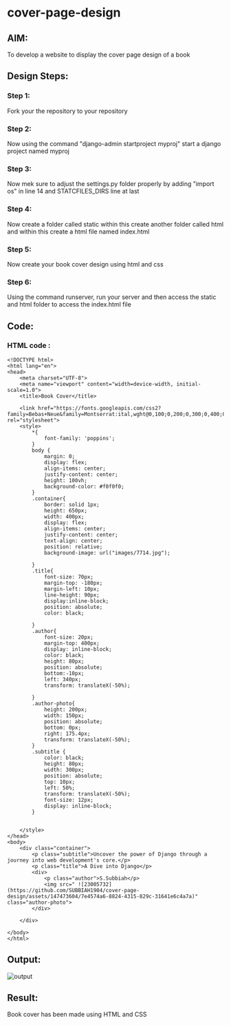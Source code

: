 # cover-page-design
## AIM:
To develop a website to display the cover page design of a book

## Design Steps:

### Step 1:
Fork your the repository to your repository 
### Step 2:
Now using the command "django-admin startproject myproj" start a django project named myproj
### Step 3:
Now mek sure to adjust the settings.py folder properly by adding "import os" in line 14 and STATCFILES_DIRS line at last
### Step 4:
Now create a folder called static within this create another folder called html and within this create a html file named index.html
### Step 5:
Now create your book cover design using html and css
### Step 6:
Using the command runserver, run your server and then access the static and html folder to access the index.html file

## Code:

### HTML code :
```
<!DOCTYPE html>
<html lang="en">
<head>
    <meta charset="UTF-8">
    <meta name="viewport" content="width=device-width, initial-scale=1.0">
    <title>Book Cover</title>
      
    <link href="https://fonts.googleapis.com/css2?family=Bebas+Neue&family=Montserrat:ital,wght@0,100;0,200;0,300;0,400;0,500;0,600;0,700;0,800;1,100;1,200&family=Open+Sans:ital,wght@0,400;0,700;0,800;1,500&family=Poppins:ital,wght@0,100;0,200;0,300;0,400;0,500;0,600;0,700;0,800;0,900;1,100;1,200;1,300;1,400;1,500;1,600;1,700;1,800;1,900&family=Press+Start+2P&family=Quicksand:wght@300;400;500;600;700&family=Roboto:ital,wght@0,100;0,400;0,500;0,700;0,900;1,400;1,500;1,700&display=swap" rel="stylesheet">
    <style>
        *{
            font-family: 'poppins';
        }
        body {
            margin: 0;
            display: flex;
            align-items: center;
            justify-content: center;
            height: 100vh;
            background-color: #f0f0f0;
        }
        .container{
            border: solid 1px;
            height: 650px;
            width: 400px;
            display: flex;
            align-items: center;
            justify-content: center;
            text-align: center;
            position: relative;
            background-image: url("images/7714.jpg");
            
        }
        .title{
            font-size: 70px;
            margin-top: -180px;
            margin-left: 10px;
            line-height: 90px;
            display:inline-block;
            position: absolute;
            color: black;
            
        }
        .author{
            font-size: 20px;
            margin-top: 400px;
            display: inline-block;
            color: black;
            height: 80px;
            position: absolute;
            bottom:-10px;
            left: 340px;
            transform: translateX(-50%);
        
        }
        .author-photo{
            height: 200px;
            width: 150px;
            position: absolute;
            bottom: 0px;
            right: 175.4px;
            transform: translateX(-50%);
        }
        .subtitle {
            color: black;
            height: 80px;
            width: 300px;
            position: absolute;
            top: 10px; 
            left: 50%; 
            transform: translateX(-50%);
            font-size: 12px;
            display: inline-block;
        }

      
    </style>
</head>
<body>
    <div class="container">
        <p class="subtitle">Uncover the power of Django through a journey into web development's core.</p>
        <p class="title">A Dive into Django</p>
        <div>
            <p class="author">S.Subbiah</p>
            <img src=" ![23005732](https://github.com/SUBBIAH1904/cover-page-design/assets/147473604/7e4574a6-8824-4315-829c-31641e6c4a7a)" class="author-photo">
        </div>
   
    </div>

</body>
</html>

```

## Output:

![output ](https://github.com/SUBBIAH1904/cover-page-design/assets/147473604/0fe1dec3-fe8c-4cd1-8c62-d2b53ba1577b)




## Result:


Book cover has been made using HTML and CSS 
